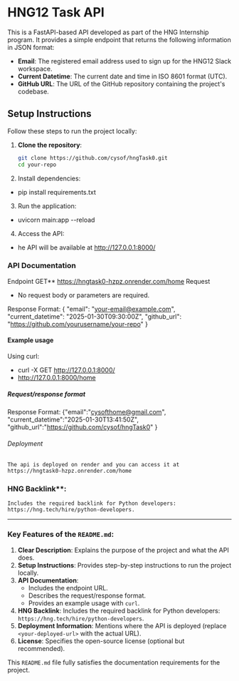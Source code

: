 # HNG12 Task API

This is a FastAPI-based API developed as part of the HNG Internship program. It provides a simple endpoint that returns the following information in JSON format:
- **Email**: The registered email address used to sign up for the HNG12 Slack workspace.
- **Current Datetime**: The current date and time in ISO 8601 format (UTC).
- **GitHub URL**: The URL of the GitHub repository containing the project's codebase.

## Setup Instructions

Follow these steps to run the project locally:

1. **Clone the repository**:
   ```bash
   git clone https://github.com/cysof/hngTask0.git
   cd your-repo
2. Install dependencies:
  - pip install requirements.txt
3. Run the application:
  - uvicorn main:app --reload
4. Access the API:
  - he API will be available at http://127.0.0.1:8000/

### API Documentation
Endpoint
GET** https://hngtask0-hzpz.onrender.com/home
Request

  - No request body or parameters are required.

Response Format:
    {
  "email": "your-email@example.com",
  "current_datetime": "2025-01-30T09:30:00Z",
  "github_url": "https://github.com/yourusername/your-repo"
    }
    
#### Example usage

Using curl:

- curl -X GET http://127.0.0.1:8000/
- http://127.0.0.1:8000/home

##### Request/response format

Response Format:
    {"email":"cysofthome@gmail.com",
    "current_datetime":"2025-01-30T13:41:50Z",
    "github_url":"https://github.com/cysof/hngTask0"
    }

###### Deployment
    The api is deployed on render and you can access it at 
    https://hngtask0-hzpz.onrender.com/home

### HNG Backlink**: 
    Includes the required backlink for Python developers: https://hng.tech/hire/python-developers.

---

### Key Features of the `README.md`:
1. **Clear Description**: Explains the purpose of the project and what the API does.
2. **Setup Instructions**: Provides step-by-step instructions to run the project locally.
3. **API Documentation**:
   - Includes the endpoint URL.
   - Describes the request/response format.
   - Provides an example usage with `curl`.
4. **HNG Backlink**: Includes the required backlink for Python developers: `https://hng.tech/hire/python-developers`.
5. **Deployment Information**: Mentions where the API is deployed (replace `<your-deployed-url>` with the actual URL).
6. **License**: Specifies the open-source license (optional but recommended).

This `README.md` file fully satisfies the documentation requirements for the project.